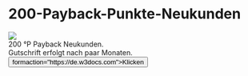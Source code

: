 # 200-Payback-Punkte-Neukunden
<img src="https://v-i-t-t-i.de/wp-content/uploads/2016/08/payback-logo-mann.jpg">
<br>200 °P Payback Neukunden.<br>
Gutschrift erfolgt nach paar Monaten.
<button type="submit"> formaction="https://de.w3docs.com">Klicken</button>

